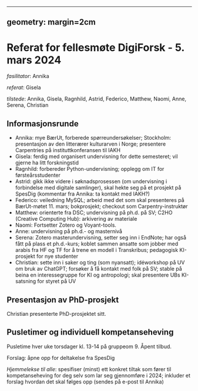 
---
geometry: margin=2cm
---



# Referat for fellesmøte DigiForsk - 5. mars 2024

*fasilitator*: Annika

*referat*: Gisela

*tilstede*: Annika, Gisela, Ragnhild, Astrid, Federico, Matthew, Naomi, Anne, Serena, Christian

## Informasjonsrunde

- Annika: mye BærUt, forberede spørreundersøkelser; Stockholm: presentasjon av den litterærer kulturarven i Norge; presentere Carpentries på instituttkonferansen til IAKH
- Gisela: ferdig med organisert undervisning for dette semesteret; vil gjerne ha litt forskningstid
- Ragnhild: forbereder Python-undervisning; opplegg om IT for førsteårsstudenter
- Astrid: gikk ikke videre i søknadsprosessen (om undervisning i forbindelse med digitale samlinger), skal hekte seg på et prosjekt på SpesDig (kommentar fra Annika: ta kontakt med IAKH?)
- Federico: veiledning MySQL; arbeid med det som skal presenteres på BærUt-møtet 11. mars; bokprosjekt; checkout som Carpentry-instruktør
- Matthew: orienterte fra DSC; undervisning på ph.d. på SV; C2HO (Creative Computing Hub): arkivering av materiale
- Naomi: Fortsetter Zotero og Voyant-tools.
- Anne: undervisning på ph.d.- og masternivå
- Serena: Zotero masterundervisning, setter seg inn i EndNote; har også fått på plass et ph.d.-kurs; koblet sammen ansatte som jobber med arabis fra HF og TF for å trene en modell i Transkribus; pedagogisk KI-prosjekt for nye studenter
- Christian: sette inn i saker og ting (som nyansatt); idéworkshop på UV om bruk av ChatGPT; forsøker å få kontakt med folk på SV; stable på beina en interessegruppe for KI og antropologi; skal presentere UBs KI-satsning for styret på UV

## Presentasjon av PhD-prosjekt

Christian presenterte PhD-prosjektet sitt.

## Pusletimer og individuell kompetanseheving

Pusletime hver uke torsdager kl. 13-14 på gruppeom 9.  Åpent tilbud.

Forslag: åpne opp for deltakelse fra SpesDig

*Hjemmelekse til alle*: spesifiser (minst) ett konkret tiltak som fører til kompetanseheving for deg selv som lar seg gjennomføre i 2024; inkluder et forslag hvordan det skal følges opp (sendes på e-post til Annika)
